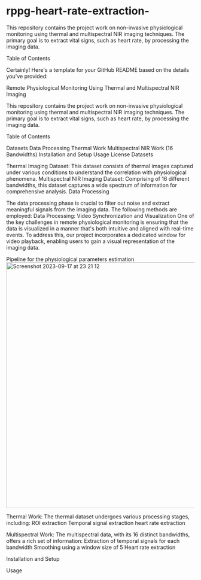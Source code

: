 # rppg-heart-rate-extraction-
This repository contains the project work on non-invasive physiological monitoring using thermal and multispectral NIR imaging techniques. The primary goal is to extract vital signs, such as heart rate, by processing the imaging data.

Table of Contents

Certainly! Here's a template for your GitHub README based on the details you've provided:

Remote Physiological Monitoring Using Thermal and Multispectral NIR Imaging

This repository contains the project work on non-invasive physiological monitoring using thermal and multispectral NIR imaging techniques. The primary goal is to extract vital signs, such as heart rate, by processing the imaging data.

Table of Contents

Datasets
Data Processing
Thermal Work
Multispectral NIR Work (16 Bandwidths)
Installation and Setup
Usage
License
Datasets

Thermal Imaging Dataset: This dataset consists of thermal images captured under various conditions to understand the correlation with physiological phenomena.
Multispectral NIR Imaging Dataset: Comprising of 16 different bandwidths, this dataset captures a wide spectrum of information for comprehensive analysis.
Data Processing

The data processing phase is crucial to filter out noise and extract meaningful signals from the imaging data. The following methods are employed:
Data Processing:
Video Synchronization and Visualization
One of the key challenges in remote physiological monitoring is ensuring that the data is visualized in a manner that's both intuitive and aligned with real-time events. To address this, our project incorporates a dedicated window for video playback, enabling users to gain a visual representation of the imaging data.

Pipeline for the physiological parameters estimation
<img width="657" alt="Screenshot 2023-09-17 at 23 21 12" src="https://github.com/nempremkumar/Remote-photoplethysmography-heart-rate-and-breathing-rate-extraction-/assets/145294904/f97cb5dc-81e1-44f5-aed9-a8c4cb8a8882">



Thermal Work:
The thermal dataset undergoes various processing stages, including:
ROI extraction
Temporal signal extraction
heart rate extraction

Multispectral Work:
The multispectral data, with its 16 distinct bandwidths, offers a rich set of information:
Extraction of temporal signals for each bandwidth
Smoothing using a window size of 5
Heart rate extraction

Installation and Setup

Usage
